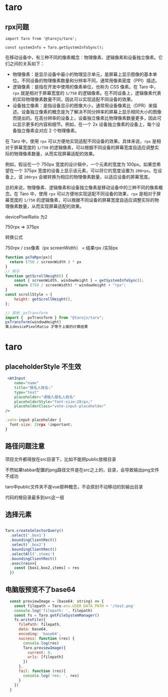 # taro

## rpx问题

```
import Taro from '@tarojs/taro';

const systemInfo = Taro.getSystemInfoSync();
```

在移动设备中，有三种不同的像素概念：物理像素、逻辑像素和设备独立像素。它们之间的关系如下：

- 物理像素：是显示设备中最小的物理显示单元，是屏幕上显示图像的基本单位。不同设备的物理像素数量和分辨率不同，通常用像素密度（PPI）描述。
- 逻辑像素：是指在开发中使用的像素单位，也称为 CSS 像素。在 Taro 中，`rpx` 就是相对于屏幕宽度的 `1/750` 的逻辑像素。在不同设备上，逻辑像素代表的实际物理像素数量不同，因此可以实现适配不同设备的效果。
- 设备独立像素：是指设备显示的图像大小，通常用设备像素比（DPR）来描述。设备独立像素的概念是为了解决不同分辨率的屏幕上显示相同大小的图像而提出的。在高分辨率的设备上，设备独立像素比物理像素数量更多，因此可以显示更多的内容和细节。例如，在一个 2x 设备独立像素的设备上，每个设备独立像素会对应 2 个物理像素。

在 Taro 中，使用 `rpx` 可以方便地实现适配不同设备的效果。具体来说，`rpx` 是相对于屏幕宽度的 `1/750` 的逻辑像素，可以根据不同设备的屏幕宽度自适应调整实际的物理像素数量，从而实现屏幕适配的效果。

例如，假设在一个 750px 宽度的设计稿中，一个元素的宽度为 100px。如果您希望在一个 375px 宽度的设备上显示该元素，可以将它的宽度设置为 `200rpx`。在设备上，该 `200rpx` 会被转换为相应的物理像素数量，以适应设备的屏幕宽度。

总的来说，物理像素、逻辑像素和设备独立像素是移动设备中的三种不同的像素概念。在 Taro 中，使用 `rpx` 可以方便地实现适配不同设备的效果，`rpx` 是相对于屏幕宽度的 `1/750` 的逻辑像素，可以根据不同设备的屏幕宽度自适应调整实际的物理像素数量，从而实现屏幕适配的效果。

devicePixelRatio 为2

750rpx => 375px

转换公式

750rpx / css像素（px screenWidth） =  结果rpx /实际px

```javascript
function pxToRpx(px){
  return (750 / screenWidth ) * px
}
// 例子
function getScrollHeight() {
    const { screenWidth, windowHeight } = getSystemInfoSync();
    return (750 / screenWidth) * windowHeight + "rpx";
}
const scrollStyle = {
    height: getScrollHeight(),
};

// 其他：pxTransform
import {  pxTransform } from "@tarojs/taro";
pxTransform(windowHeight)
乘上devicePixelRatio 才等于上面的计算结果
```

# taro

## placeholderStyle 不生效

```jsx
 <AtInput
    name="name"
    title="报名人姓名:"
    type="text"
    placeholder="请输入报名人姓名"
    placeholderStyle="font-size:28rpx;"
    placeholderClass="vote-input-placeholder"
/>

.vote-input-placeholder {
  font-size: 28rpx !important;
}

```

## 路径问题注意

项目文件都得放在src目录下，比如不能把public放根目录

不然如果tabbar配置的png路径文件是在src之上的，目录，会导致输出png文件不成功

taro中public文件夹不是vue那种概念，不会原封不动移动的到输出目录

代码的根目录最多到src这一层

## 选择元素

```js

Taro.createSelectorQuery()
  .select('.box1')
  .boundingClientRect()
  .select('.box2')
  .boundingClientRect()
  .selectAll('.items')
  .boundingClientRect()
  .exec(res=>{
    const [box1,box2,items] = res
  })

```

## 电脑版预览不了base64

```js
  const previewImage = (base64: string) => {
    const filepath = Taro.env.USER_DATA_PATH + '/test.png'
    console.log('filepath: ', filepath)
    const fs = Taro.getFileSystemManager()
    fs.writeFile({
      filePath: filepath,
      data: base64,
      encoding: 'base64',
      success: function (res) {
        console.log(res)
        Taro.previewImage({
          current: 0,
          urls: [filepath]
        })
      },
      fail: function (res){
        console.log('res: ', res)
      }
    })
  }
```

